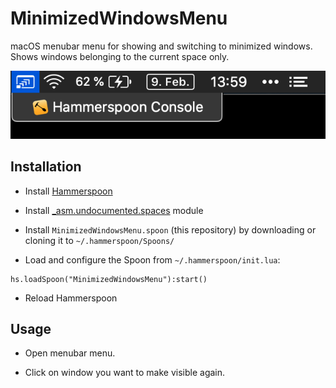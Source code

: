 # MinimizedWindowsMenu

macOS menubar menu for showing and switching to minimized windows. Shows windows belonging to the current space only.

![Menubar icon with list of minimized windows](MinimizedWindowsMenu.png)

## Installation

* Install [Hammerspoon](https://www.hammerspoon.org/)

* Install [\_asm.undocumented.spaces](https://github.com/asmagill/hs._asm.undocumented.spaces) module

* Install `MinimizedWindowsMenu.spoon` (this repository) by downloading or cloning it to `~/.hammerspoon/Spoons/`

* Load and configure the Spoon from `~/.hammerspoon/init.lua`:

```
hs.loadSpoon("MinimizedWindowsMenu"):start()
```

* Reload Hammerspoon


## Usage

* Open menubar menu.

* Click on window you want to make visible again.


